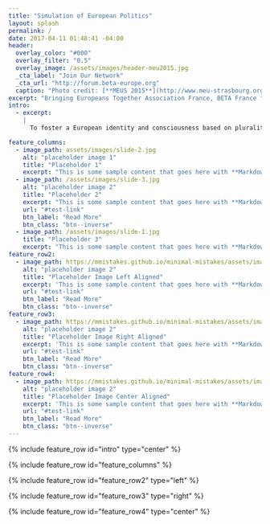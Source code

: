 ```yaml
---
title: "Simulation of European Politics"
layout: splash
permalink: /
date: 2017-04-11 01:48:41 -04:00
header:
  overlay_color: "#000"
  overlay_filter: "0.5"
  overlay_image: /assets/images/header-meu2015.jpg
  _cta_label: "Join Our Network"
  _cta_url: "http://forum.beta-europe.org"
  caption: "Photo credit: [**MEUS 2015**](http://www.meu-strasbourg.org)"
excerpt: "Bringing Europeans Together Association France, BETA France for short, is a politically independent and non-profit association to support the organisation of European politics simulations in France."
intro: 
  - excerpt: 
    |
      To foster a European identity and consciousness based on plurality, tolerance and cooperation between individuals, as well as strengthening the European civil society by further developing democratic processes on the national and international levels. To establish sustainable administrative structures that ensure the success of the [Model European Union (MEU) event in Strasbourg](http://www.meu-strasbourg.org) and other similar events.

feature_columns:
  - image_path: assets/images/slide-2.jpg
    alt: "placeholder image 1"
    title: "Placeholder 1"
    excerpt: "This is some sample content that goes here with **Markdown** formatting."
  - image_path: /assets/images/slide-3.jpg
    alt: "placeholder image 2"
    title: "Placeholder 2"
    excerpt: "This is some sample content that goes here with **Markdown** formatting."
    url: "#test-link"
    btn_label: "Read More"
    btn_class: "btn--inverse"
  - image_path: /assets/images/slide-1.jpg
    title: "Placeholder 3"
    excerpt: "This is some sample content that goes here with **Markdown** formatting."
feature_row2:
  - image_path: https://mmistakes.github.io/minimal-mistakes/assets/images/unsplash-gallery-image-2-th.jpg
    alt: "placeholder image 2"
    title: "Placeholder Image Left Aligned"
    excerpt: 'This is some sample content that goes here with **Markdown** formatting. Left aligned with `type="left"`'
    url: "#test-link"
    btn_label: "Read More"
    btn_class: "btn--inverse"
feature_row3:
  - image_path: https://mmistakes.github.io/minimal-mistakes/assets/images/unsplash-gallery-image-2-th.jpg
    alt: "placeholder image 2"
    title: "Placeholder Image Right Aligned"
    excerpt: 'This is some sample content that goes here with **Markdown** formatting. Right aligned with `type="right"`'
    url: "#test-link"
    btn_label: "Read More"
    btn_class: "btn--inverse"
feature_row4:
  - image_path: https://mmistakes.github.io/minimal-mistakes/assets/images/unsplash-gallery-image-2-th.jpg
    alt: "placeholder image 2"
    title: "Placeholder Image Center Aligned"
    excerpt: 'This is some sample content that goes here with **Markdown** formatting. Centered with `type="center"`'
    url: "#test-link"
    btn_label: "Read More"
    btn_class: "btn--inverse"
---
```


{% include feature_row id="intro"  type="center" %}


{% include feature_row id="feature_columns" %}

{% include feature_row id="feature_row2" type="left" %}

{% include feature_row id="feature_row3" type="right" %}

{% include feature_row id="feature_row4" type="center" %}
